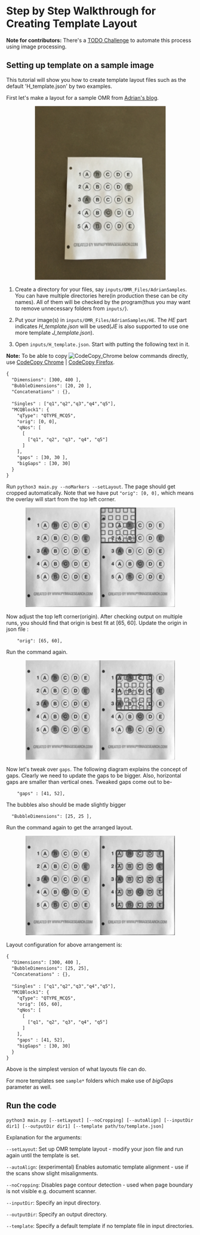 # Step by Step Walkthrough for Creating Template Layout
**Note for contributors:** There's a [TODO Challenge](./TODOs) to automate this process using image processing. 

## Setting up template on a sample image
This tutorial will show you how to create template layout files such as the default 'H_template.json' by two examples.

<!-- TODO explain directory structure here -->

First let's make a layout for a sample OMR from [Adrian's blog](https://pyimagesearch.com/2016/10/03/bubble-sheet-multiple-choice-scanner-and-test-grader-using-omr-python-and-opencv/).
<!-- image here -->
<p align="center">
  <img alt="Adrian OMR" width="350" src="./images/AdrianSample/HE/adrian_omr.png">
</p>

1. Create a directory for your files, say `inputs/OMR_Files/AdrianSamples`. You can have multiple directories here(in production these can be city names). All of them will be checked by the program(thus you may want to remove unnecessary folders from `inputs/`).

2. Put your image(s) in `inputs/OMR_Files/AdrianSamples/HE`. The *HE* part indicates *H_template.json* will be used(*JE* is also supported to use one more template *J_template.json*).

3. Open `inputs/H_template.json`. 
Start with putting the following text in it.

**Note:** To be able to copy <span><img alt="CodeCopy_Chrome" height="20" src="https://upload.wikimedia.org/wikipedia/commons/thumb/9/91/Octicons-clippy.svg/200px-Octicons-clippy.svg.png"></span> below commands directly, use [CodeCopy Chrome](https://chrome.google.com/webstore/detail/codecopy/fkbfebkcoelajmhanocgppanfoojcdmg) | [CodeCopy Firefox](https://addons.mozilla.org/en-US/firefox/addon/codecopy/).

```
{
  "Dimensions": [300, 400 ],
  "BubbleDimensions": [20, 20 ],
  "Concatenations" : {},
  
  "Singles" : ["q1","q2","q3","q4","q5"],
  "MCQBlock1": {
    "qType": "QTYPE_MCQ5",
    "orig": [0, 0],
    "qNos": [
      [
        ["q1", "q2", "q3", "q4", "q5"]
      ]
    ],  
    "gaps" : [30, 30 ],
    "bigGaps" : [30, 30]
  }
}
```

Run `python3 main.py --noMarkers --setLayout`. The page should get cropped automatically.
Note that we have put `"orig": [0, 0],` which means the overlay will start from the top left corner.
<!-- Put initial layout here -->
<p align="center">
  <img alt="Initial Layout" width="400" src="./images/initial_layout.png">
</p>
Now adjust the top left corner(origin). After checking output on multiple runs, you should find that origin is best fit at [65, 60]. Update the origin in json file : 

```
    "orig": [65, 60],
```
Run the command again.
<!-- Put origin_step here -->
<p align="center">
  <img alt="Origin Step" width="400" src="./images/origin_step.png">
</p>

Now let's tweak over `gaps`. The following diagram explains the concept of gaps. 
Clearly we need to update the gaps to be bigger. Also, horizontal gaps are smaller than vertical ones. Tweaked gaps come out to be- 
```
    "gaps" : [41, 52],
```
The bubbles also should be made slightly bigger
```
  "BubbleDimensions": [25, 25 ],
```
Run the command again to get the arranged layout.
<!-- put final_layout here -->
<p align="center">
  <img alt="Final Layout" width="400" src="./images/final_layout.png">
</p>

Layout configuration for above arrangement is:
```
{
  "Dimensions": [300, 400 ],
  "BubbleDimensions": [25, 25],
  "Concatenations" : {},
  
  "Singles" : ["q1","q2","q3","q4","q5"],
  "MCQBlock1": {
    "qType": "QTYPE_MCQ5",
    "orig": [65, 60],
    "qNos": [
      [
        ["q1", "q2", "q3", "q4", "q5"]
      ]
    ],  
    "gaps" : [41, 52],
    "bigGaps" : [30, 30]
  }
}
```
Above is the simplest version of what layouts file can do. 

For more templates see `sample*` folders which make use of *bigGaps* parameter as well.
<!-- 
	4. Put marker crop(If any) at `inputs/omr_marker.jpg`. Adjust SheetToMarkerWidthRatio in globals.py 
-->

<!-- bummer: do not change the header text as it's linked -->
## Run the code
```
python3 main.py [--setLayout] [--noCropping] [--autoAlign] [--inputDir dir1] [--outputDir dir1] [--template path/to/template.json]
```
Explanation for the arguments:

`--setLayout`: Set up OMR template layout - modify your json file and run again until the template is set.

`--autoAlign`: (experimental) Enables automatic template alignment - use if the scans show slight misalignments.

`--noCropping`: Disables page contour detection - used when page boundary is not visible e.g. document scanner.

`--inputDir`: Specify an input directory.

`--outputDir`: Specify an output directory.

`--template`: Specify a default template if no template file in input directories.


<!-- mention col_orient by example -->